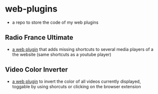 # web-plugins
- a repo to store the code of my web plugins
## Radio France Ultimate
- [a web plugin](./radio_france_ultimate) that adds missing shortcuts to several media players of a the website (same shortcuts as a youtube player)
## Video Color Inverter
- [a web plugin](./video_color_inverter) to invert the color of all videos currently displayed, toggable by using shorcuts or clicking on the browser extension
